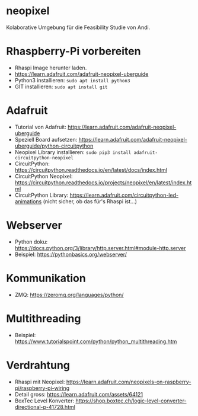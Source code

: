 # neopixel
Kolaborative Umgebung für die Feasibility Studie von Andi.

# Rhaspberry-Pi vorbereiten
* Rhaspi Image herunter laden.
* https://learn.adafruit.com/adafruit-neopixel-uberguide
* Python3 installieren: `sudo apt install python3`
* GIT installieren: `sudo apt install git`

# Adafruit
* Tutorial von Adafruit: https://learn.adafruit.com/adafruit-neopixel-uberguide
* Speziell Board aufsetzen: https://learn.adafruit.com/adafruit-neopixel-uberguide/python-circuitpython
* Neopixel Library installieren: `sudo pip3 install adafruit-circuitpython-neopixel`
* CircuitPython: https://circuitpython.readthedocs.io/en/latest/docs/index.html
* CircuitPython Neopixel: https://circuitpython.readthedocs.io/projects/neopixel/en/latest/index.html
* CircuitPython Library: https://learn.adafruit.com/circuitpython-led-animations (nicht sicher, ob das für's Rhaspi ist...)

# Webserver
* Python doku: https://docs.python.org/3/library/http.server.html#module-http.server
* Beispiel: https://pythonbasics.org/webserver/

# Kommunikation
* ZMQ: https://zeromq.org/languages/python/

# Multithreading
* Beispiel: https://www.tutorialspoint.com/python/python_multithreading.htm

# Verdrahtung
* Rhaspi mit Neopixel: https://learn.adafruit.com/neopixels-on-raspberry-pi/raspberry-pi-wiring
* Detail gross: https://learn.adafruit.com/assets/64121
* BoxTec Level Konverter: https://shop.boxtec.ch/logic-level-converter-directional-p-41728.html
